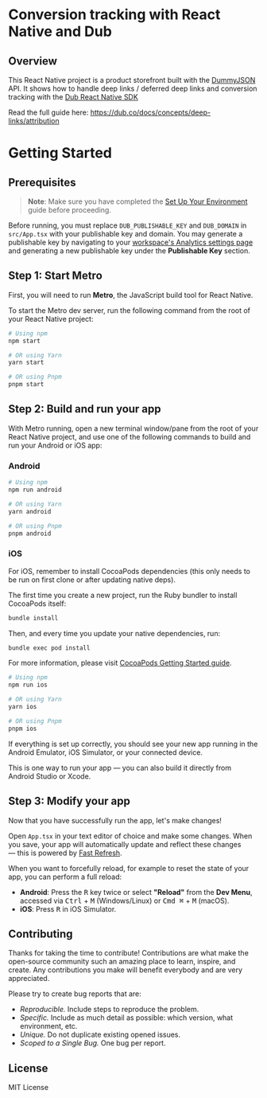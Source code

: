 # Conversion tracking with React Native and Dub

## Overview

This React Native project is a product storefront built with the [DummyJSON
](https://dummyjson.com/) API. It shows how to handle deep links / deferred deep links and conversion tracking with the [Dub React Native SDK](https://dub.co/docs/sdks/client-side-mobile/installation-guides/react-native)

Read the full guide here: https://dub.co/docs/concepts/deep-links/attribution

# Getting Started

## Prerequisites

> **Note**: Make sure you have completed the [Set Up Your Environment](https://reactnative.dev/docs/set-up-your-environment) guide before proceeding.

Before running, you must replace `DUB_PUBLISHABLE_KEY` and `DUB_DOMAIN` in `src/App.tsx` with your publishable key and domain. You may generate a publishable key by navigating to your [workspace's Analytics settings page](https://app.dub.co/settings/analytics) and generating a new publishable key under the **Publishable Key** section.

## Step 1: Start Metro

First, you will need to run **Metro**, the JavaScript build tool for React Native.

To start the Metro dev server, run the following command from the root of your React Native project:

```sh
# Using npm
npm start

# OR using Yarn
yarn start

# OR using Pnpm
pnpm start
```

## Step 2: Build and run your app

With Metro running, open a new terminal window/pane from the root of your React Native project, and use one of the following commands to build and run your Android or iOS app:

### Android

```sh
# Using npm
npm run android

# OR using Yarn
yarn android

# OR using Pnpm
pnpm android
```

### iOS

For iOS, remember to install CocoaPods dependencies (this only needs to be run on first clone or after updating native deps).

The first time you create a new project, run the Ruby bundler to install CocoaPods itself:

```sh
bundle install
```

Then, and every time you update your native dependencies, run:

```sh
bundle exec pod install
```

For more information, please visit [CocoaPods Getting Started guide](https://guides.cocoapods.org/using/getting-started.html).

```sh
# Using npm
npm run ios

# OR using Yarn
yarn ios

# OR using Pnpm
pnpm ios
```

If everything is set up correctly, you should see your new app running in the Android Emulator, iOS Simulator, or your connected device.

This is one way to run your app — you can also build it directly from Android Studio or Xcode.

## Step 3: Modify your app

Now that you have successfully run the app, let's make changes!

Open `App.tsx` in your text editor of choice and make some changes. When you save, your app will automatically update and reflect these changes — this is powered by [Fast Refresh](https://reactnative.dev/docs/fast-refresh).

When you want to forcefully reload, for example to reset the state of your app, you can perform a full reload:

- **Android**: Press the <kbd>R</kbd> key twice or select **"Reload"** from the **Dev Menu**, accessed via <kbd>Ctrl</kbd> + <kbd>M</kbd> (Windows/Linux) or <kbd>Cmd ⌘</kbd> + <kbd>M</kbd> (macOS).
- **iOS**: Press <kbd>R</kbd> in iOS Simulator.

## Contributing

Thanks for taking the time to contribute! Contributions are what make the open-source community such an amazing place to learn, inspire, and create. Any contributions you make will benefit everybody and are very appreciated.

Please try to create bug reports that are:

- _Reproducible._ Include steps to reproduce the problem.
- _Specific._ Include as much detail as possible: which version, what environment, etc.
- _Unique._ Do not duplicate existing opened issues.
- _Scoped to a Single Bug._ One bug per report.

## License

MIT License
